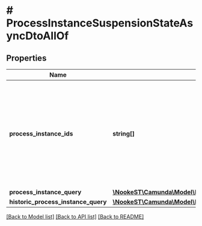 # # ProcessInstanceSuspensionStateAsyncDtoAllOf

## Properties

Name | Type | Description | Notes
------------ | ------------- | ------------- | -------------
**process_instance_ids** | **string[]** | A list of process instance ids which defines a group of process instances which will be activated or suspended by the operation. | [optional]
**process_instance_query** | [**\NookeST\Camunda\Model\ProcessInstanceQueryDto**](ProcessInstanceQueryDto.md) |  | [optional]
**historic_process_instance_query** | [**\NookeST\Camunda\Model\HistoricProcessInstanceQueryDto**](HistoricProcessInstanceQueryDto.md) |  | [optional]

[[Back to Model list]](../../README.md#models) [[Back to API list]](../../README.md#endpoints) [[Back to README]](../../README.md)
